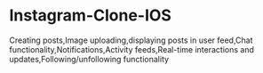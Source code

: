 # Instagram-Clone-IOS
Creating posts,Image uploading,displaying posts in user feed,Chat functionality,Notifications,Activity feeds,Real-time interactions and updates,Following/unfollowing functionality
